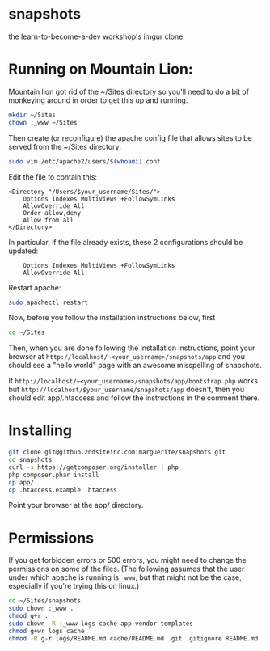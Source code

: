 snapshots
=========

the learn-to-become-a-dev workshop's imgur clone

Running on Mountain Lion:
====

Mountain lion got rid of the ~/Sites directory so you'll need to
do a bit of monkeying around in order to get this up and running.
``` bash
mkdir ~/Sites
chown :_www ~/Sites
```

Then create (or reconfigure) the apache config file that
allows sites to be served from the ~/Sites directory:

``` bash
sudo vim /etc/apache2/users/$(whoami).conf
```

Edit the file to contain this:

``` config
<Directory "/Users/$your_username/Sites/">
    Options Indexes MultiViews +FollowSymLinks
    AllowOverride All
    Order allow,deny
    Allow from all
</Directory>
```

In particular, if the file already exists, these 2 configurations
should be updated:

``` config
    Options Indexes MultiViews +FollowSymLinks
    AllowOverride All
```

Restart apache:
``` bash
sudo apachectl restart
```

Now, before you follow the installation instructions below, first

``` bash
cd ~/Sites
```

Then, when you are done following the installation instructions,
point your browser at `http://localhost/~<your_username>/snapshots/app`
and you should see a "hello world" page with an awesome misspelling of snapshots.

If `http://localhost/~<your_username>/snapshots/app/bootstrap.php` works but
`http://localhost/$your_username/snapshots/app` doesn't, then you should
edit app/.htaccess and follow the instructions in the comment there.

Installing
====

``` bash
git clone git@github.2ndsiteinc.com:marguerite/snapshots.git
cd snapshots
curl -s https://getcomposer.org/installer | php
php composer.phar install
cp app/
cp .htaccess.example .htaccess
```

Point your browser at the app/ directory.


Permissions
====

If you get forbidden errors or 500 errors, you might need to change the permissions
on some of the files. (The following assumes that the user under which apache is running
is `_www`, but that might not be the case, especially if you're trying this on linux.)

``` bash
cd ~/Sites/snapshots
sudo chown :_www .
chmod g+r .
sudo chown -R :_www logs cache app vendor templates
chmod g+wr logs cache
chmod -R g-r logs/README.md cache/README.md .git .gitignore README.md
```
